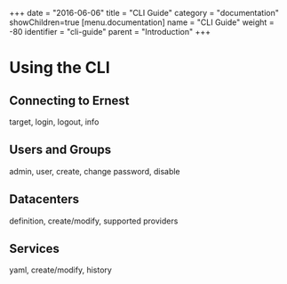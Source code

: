 +++
date = "2016-06-06"
title = "CLI Guide"
category = "documentation"
showChildren=true
[menu.documentation]
  name = "CLI Guide"
  weight = -80
  identifier = "cli-guide"
  parent = "Introduction"
+++

# Using the CLI

## Connecting to Ernest

target, login, logout, info

## Users and Groups

admin, user, create, change password, disable

## Datacenters

definition, create/modify, supported providers

## Services

yaml, create/modify, history